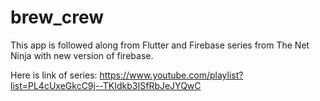 # brew_crew
This app is followed along from Flutter and Firebase series from The Net Ninja with new version of firebase.

Here is link of series: <a href="https://www.youtube.com/playlist?list=PL4cUxeGkcC9j--TKIdkb3ISfRbJeJYQwC">https://www.youtube.com/playlist?list=PL4cUxeGkcC9j--TKIdkb3ISfRbJeJYQwC</a>